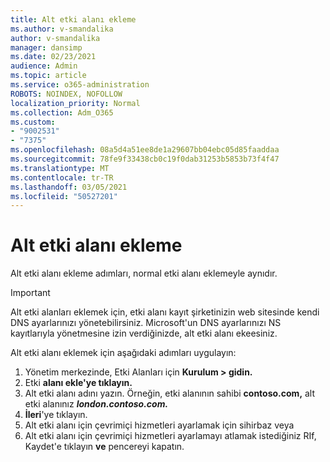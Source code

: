 ```yaml
---
title: Alt etki alanı ekleme
ms.author: v-smandalika
author: v-smandalika
manager: dansimp
ms.date: 02/23/2021
audience: Admin
ms.topic: article
ms.service: o365-administration
ROBOTS: NOINDEX, NOFOLLOW
localization_priority: Normal
ms.collection: Adm_O365
ms.custom:
- "9002531"
- "7375"
ms.openlocfilehash: 08a5d4a51ee8de1a29607bb04ebc05d85faaddaa
ms.sourcegitcommit: 78fe9f33438cb0c19f0dab31253b5853b73f4f47
ms.translationtype: MT
ms.contentlocale: tr-TR
ms.lasthandoff: 03/05/2021
ms.locfileid: "50527201"
---
```

# <a name="add-a-subdomain"></a>Alt etki alanı ekleme

Alt etki alanı ekleme adımları, normal etki alanı eklemeyle aynıdır. 

> [!IMPORTANT]
> Alt etki alanları eklemek için, etki alanı kayıt şirketinizin web sitesinde kendi DNS ayarlarınızı yönetebilirsiniz. Microsoft'un DNS ayarlarınızı NS kayıtlarıyla yönetmesine izin verdiğinizde, alt etki alanı ekeesiniz. 

Alt etki alanı eklemek için aşağıdaki adımları uygulayın:

1. Yönetim merkezinde, Etki Alanları için **Kurulum > gidin.**
2. Etki **alanı ekle'ye tıklayın.**
3. Alt etki alanı adını yazın. Örneğin, etki alanının sahibi **contoso.com,** alt etki alanınız **_london.contoso.com._**
4. **İleri**'ye tıklayın.
5. Alt etki alanı için çevrimiçi hizmetleri ayarlamak için sihirbaz veya
6. Alt etki alanı için çevrimiçi hizmetleri ayarlamayı atlamak istediğiniz RIf, Kaydet'e tıklayın **ve** pencereyi kapatın.

